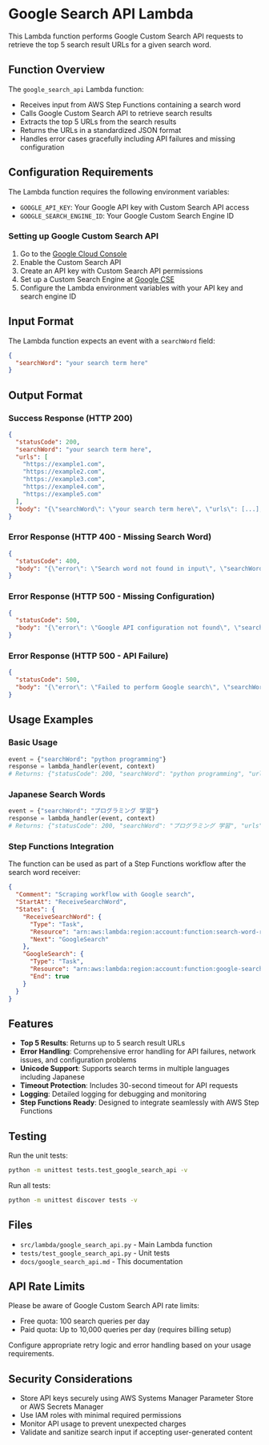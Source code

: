 # Google Search API Lambda

This Lambda function performs Google Custom Search API requests to retrieve the top 5 search result URLs for a given search word.

## Function Overview

The `google_search_api` Lambda function:
- Receives input from AWS Step Functions containing a search word
- Calls Google Custom Search API to retrieve search results
- Extracts the top 5 URLs from the search results
- Returns the URLs in a standardized JSON format
- Handles error cases gracefully including API failures and missing configuration

## Configuration Requirements

The Lambda function requires the following environment variables:
- `GOOGLE_API_KEY`: Your Google API key with Custom Search API access
- `GOOGLE_SEARCH_ENGINE_ID`: Your Google Custom Search Engine ID

### Setting up Google Custom Search API

1. Go to the [Google Cloud Console](https://console.cloud.google.com/)
2. Enable the Custom Search API
3. Create an API key with Custom Search API permissions
4. Set up a Custom Search Engine at [Google CSE](https://cse.google.com/)
5. Configure the Lambda environment variables with your API key and search engine ID

## Input Format

The Lambda function expects an event with a `searchWord` field:

```json
{
  "searchWord": "your search term here"
}
```

## Output Format

### Success Response (HTTP 200)
```json
{
  "statusCode": 200,
  "searchWord": "your search term here",
  "urls": [
    "https://example1.com",
    "https://example2.com",
    "https://example3.com",
    "https://example4.com",
    "https://example5.com"
  ],
  "body": "{\"searchWord\": \"your search term here\", \"urls\": [...], \"message\": \"Found 5 search results\"}"
}
```

### Error Response (HTTP 400 - Missing Search Word)
```json
{
  "statusCode": 400,
  "body": "{\"error\": \"Search word not found in input\", \"searchWord\": null, \"urls\": []}"
}
```

### Error Response (HTTP 500 - Missing Configuration)
```json
{
  "statusCode": 500,
  "body": "{\"error\": \"Google API configuration not found\", \"searchWord\": \"search term\", \"urls\": []}"
}
```

### Error Response (HTTP 500 - API Failure)
```json
{
  "statusCode": 500,
  "body": "{\"error\": \"Failed to perform Google search\", \"searchWord\": \"search term\", \"urls\": []}"
}
```

## Usage Examples

### Basic Usage
```python
event = {"searchWord": "python programming"}
response = lambda_handler(event, context)
# Returns: {"statusCode": 200, "searchWord": "python programming", "urls": [...]}
```

### Japanese Search Words
```python
event = {"searchWord": "プログラミング 学習"}
response = lambda_handler(event, context)
# Returns: {"statusCode": 200, "searchWord": "プログラミング 学習", "urls": [...]}
```

### Step Functions Integration
The function can be used as part of a Step Functions workflow after the search word receiver:
```json
{
  "Comment": "Scraping workflow with Google search",
  "StartAt": "ReceiveSearchWord",
  "States": {
    "ReceiveSearchWord": {
      "Type": "Task",
      "Resource": "arn:aws:lambda:region:account:function:search-word-receiver",
      "Next": "GoogleSearch"
    },
    "GoogleSearch": {
      "Type": "Task",
      "Resource": "arn:aws:lambda:region:account:function:google-search-api",
      "End": true
    }
  }
}
```

## Features

- **Top 5 Results**: Returns up to 5 search result URLs
- **Error Handling**: Comprehensive error handling for API failures, network issues, and configuration problems
- **Unicode Support**: Supports search terms in multiple languages including Japanese
- **Timeout Protection**: Includes 30-second timeout for API requests
- **Logging**: Detailed logging for debugging and monitoring
- **Step Functions Ready**: Designed to integrate seamlessly with AWS Step Functions

## Testing

Run the unit tests:
```bash
python -m unittest tests.test_google_search_api -v
```

Run all tests:
```bash
python -m unittest discover tests -v
```

## Files

- `src/lambda/google_search_api.py` - Main Lambda function
- `tests/test_google_search_api.py` - Unit tests
- `docs/google_search_api.md` - This documentation

## API Rate Limits

Please be aware of Google Custom Search API rate limits:
- Free quota: 100 search queries per day
- Paid quota: Up to 10,000 queries per day (requires billing setup)

Configure appropriate retry logic and error handling based on your usage requirements.

## Security Considerations

- Store API keys securely using AWS Systems Manager Parameter Store or AWS Secrets Manager
- Use IAM roles with minimal required permissions
- Monitor API usage to prevent unexpected charges
- Validate and sanitize search input if accepting user-generated content